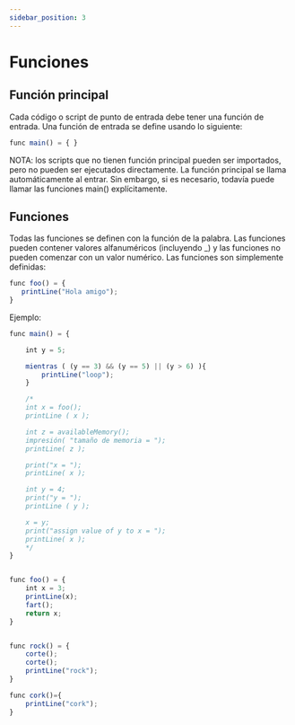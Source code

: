 ```yaml
---
sidebar_position: 3
---
```


# Funciones

## Función principal
Cada código o script de punto de entrada debe tener una función de entrada. Una función de entrada se define usando lo siguiente:

```jsx
func main() = { }
```

NOTA: los scripts que no tienen función principal pueden ser importados, pero no pueden ser ejecutados directamente. La función principal se llama automáticamente al entrar. Sin embargo, si es necesario, todavía puede llamar las funciones main() explícitamente.

## Funciones
Todas las funciones se definen con la función de la palabra. Las funciones pueden contener valores alfanuméricos (incluyendo _) y las funciones no pueden comenzar con un valor numérico. Las funciones son simplemente definidas:

```jsx
func foo() = {
   printLine("Hola amigo");
}
```

Ejemplo:

```jsx
func main() = {

    int y = 5;

    mientras ( (y == 3) && (y == 5) || (y > 6) ){
        printLine("loop");
    }

    /*
    int x = foo();
    printLine ( x );

    int z = availableMemory();
    impresión( "tamaño de memoria = ");
    printLine( z );

    print("x = ");
    printLine( x );

    int y = 4;
    print("y = ");
    printLine ( y );

    x = y;
    print("assign value of y to x = ");
    printLine( x );
    */
}


func foo() = {
    int x = 3;
    printLine(x);
    fart();
    return x;
}


func rock() = {
    corte();
    corte();
    printLine("rock");
}

func cork()={
    printLine("cork");
}
```